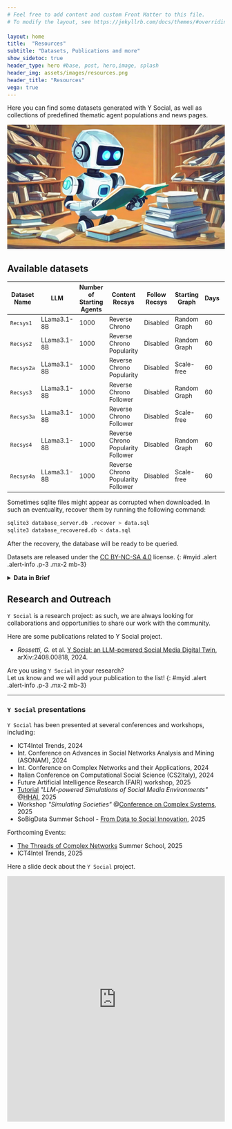 ```yaml
---
# Feel free to add content and custom Front Matter to this file.
# To modify the layout, see https://jekyllrb.com/docs/themes/#overriding-theme-defaults

layout: home
title:  "Resources"
subtitle: "Datasets, Publications and more"
show_sidetoc: true
header_type: hero #base, post, hero,image, splash
header_img: assets/images/resources.png
header_title: "Resources"
vega: true
---
```


Here you can find some datasets generated with Y Social, as well as collections of predefined thematic agent populations and news pages.

![Dataset and Publications](../assets/images/data_pubs.jpg)

## Available datasets

| Dataset Name | LLM          | Number of Starting Agents | Content Recsys                     | Follow Recsys | Starting Graph | Days | File                                                                  |
|--------------|--------------|---------------------------|------------------------------------|---------------|----------------|------|-----------------------------------------------------------------------|
| `Recsys1`    | LLama3.1-8B  | 1000                      | Reverse Chrono                     | Disabled      | Random Graph   | 60   | [📕](../assets/datasets/1k_60d_ReverseChrono_ER_database.db.zip)      |
| `Recsys2`    | LLama3.1-8B  | 1000                      | Reverse Chrono Popularity          | Disabled      | Random Graph   | 60   | [📕](../assets/datasets/1k_60d_Popularity_ER_database.db.zip)         |
| `Recsys2a`   | LLama3.1-8B  | 1000                      | Reverse Chrono Popularity          | Disabled      | Scale-free     | 60   | [📕](../assets/datasets/1k_60d_Popularity_BA_database.db.zip)         |
| `Recsys3`    | LLama3.1-8B  | 1000                      | Reverse Chrono Follower            | Disabled      | Random Graph   | 60   | [📕](../assets/datasets/1k_60d_Follower_ER_database.db.zip)           |
| `Recsys3a`   | LLama3.1-8B  | 1000                      | Reverse Chrono Follower            | Disabled      | Scale-free     | 60   | [📕](../assets/datasets/1k_60d_Follower_BA_database.db.zip)           |
| `Recsys4`    | LLama3.1-8B  | 1000                      | Reverse Chrono Popularity Follower | Disabled      | Random Graph   | 60   | [📕](../assets/datasets/1k_60d_FollowerPopularity_ER_database.db.zip) |
| `Recsys4a`   | LLama3.1-8B  | 1000                      | Reverse Chrono Popularity Follower | Disabled      | Scale-free     | 60   | [📕](../assets/datasets/1k_60d_FollowerPopularity_BA_database.db.zip) |

Sometimes sqlite files might appear as corrupted when downloaded. 
In such an eventuality, recover them by running the following command:

```bash
sqlite3 database_server.db .recover > data.sql
sqlite3 database_recovered.db < data.sql
```

After the recovery, the database will be ready to be queried.

Datasets are released under the [CC BY-NC-SA 4.0](https://creativecommons.org/licenses/by-nc-sa/4.0/) license. 
{: #myid .alert .alert-info .p-3 .mx-2 mb-3}

<details>
<summary><strong>Data in Brief</strong></summary>

{% capture y_client_content %}

Each experiment produces several files, primarily containing metadata about the agents or the simulation setup.

The datasets in the table above contain only the sqlite database file storing the data generated during the simulation.
More complete datasets, including logs and configuration files, are available upon request.

This database includes the following tables:

- `user_mgmt`: contains the agents' metadata;
- `articles`: contains the news articles that agents shared;
- `websites`: contains the websites whose articles shared by the agents;
- `emotions`: contains the emotions that contents can elicit;
- `follows`: contains the social connections between agents;
- `hashtags`: contains the hashtags used by agents;
- `images`: contains the images (along with their LLM textual annotation) shared by agents;
- `post`: contains the posts/comments shared by agents;
- `post_emotions`: contains the emotions elicited by agents' contents;
- `post_hashtags`: contains the hashtags used by agents in their contents;
- `post_sentiment`: contains the VADER sentiment annotations of agents' generated contents;
- `post_toxicity`: contains the Perspective API toxicity annotations of agents' generated contents;
- `post_topics`: contains the topics (i.e., interests) of agents' generated contents;
- `interests`: contains the interests (i.e., topics) used in the simulation;
- `user_interests`: contains the interests (i.e., topics) used by agents to generate content;
- `voting`: contains the votes cast by agents (if the "cast" action is enabled);
- `mentions`: contains the mentions between agents;
- `reactions`: contains the reactions to agents contents;
- `recommendations`: contains the content recommendations provided by the server to agents;
- `rounds`: contains the simulation rounds.


{% endcapture %}
{{ y_client_content | markdownify }}

</details>

## Research and Outreach

`Y Social` is a research project: as such, we are always looking for collaborations and opportunities to share our work with the community.

Here are some publications related to Y Social project.

- *Rossetti, G.* et al. [Y Social: an LLM-powered Social Media Digital Twin](https://arxiv.org/abs/2408.00818), arXiv:2408.00818, 2024.


Are you using `Y Social` in your research? <br>
Let us know and we will add your publication to the list!
{: #myid .alert .alert-info .p-3 .mx-2 mb-3}

---

### `Y Social` presentations

`Y Social` has been presented at several conferences and workshops, including:
- ICT4Intel Trends, 2024
- Int. Conference on Advances in Social Networks Analysis and Mining (ASONAM), 2024
- Int. Conference on Complex Networks and their Applications, 2024
- Italian Conference on Computational Social Science (CS2Italy), 2024
- Future Artificial Intelligence Research (FAIR) workshop, 2025
- [Tutorial](events/hhai) *"LLM-powered Simulations of Social Media Environments"* @[HHAI](https://hhai-conference.org/2025/), 2025
- Workshop *"Simulating Societies"* @[Conference on Complex Systems](https://ccs25.cssociety.org/), 2025
- SoBigData Summer School - [From Data to Social Innovation](https://summerschool2025.sobigdata.eu/), 2025


Forthcoming Events:
- [The Threads of Complex Networks](https://tcn2025.wordpress.com/tcn2025/) Summer School, 2025
- ICT4Intel Trends, 2025


Here a slide deck about the `Y Social` project.

<iframe src="https://docs.google.com/presentation/d/e/2PACX-1vSWYu2s09mEJwL7mskYHC3XFuIeTdBPTnHEpee3KyCCFbr5eyix7UZMyUEMYrSfm_ZMI9_ZJt64Ql1Z/embed?start=false&loop=false&delayms=3000" frameborder="0" width="100%" height="569" allowfullscreen="true" mozallowfullscreen="true" webkitallowfullscreen="true"></iframe>

